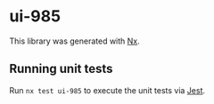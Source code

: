 # ui-985

This library was generated with [Nx](https://nx.dev).

## Running unit tests

Run `nx test ui-985` to execute the unit tests via [Jest](https://jestjs.io).
